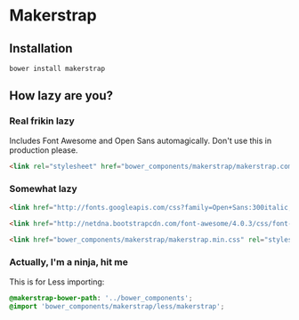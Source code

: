# Makerstrap

## Installation

```
bower install makerstrap
```

## How lazy are you?

### Real frikin lazy

Includes Font Awesome and Open Sans automagically. Don't use this in production please.

```html
<link rel="stylesheet" href="bower_components/makerstrap/makerstrap.complete.min.css">
```

### Somewhat lazy

```html
<link href="http://fonts.googleapis.com/css?family=Open+Sans:300italic,400italic,700italic,400,300,700" rel="stylesheet">

<link href="http://netdna.bootstrapcdn.com/font-awesome/4.0.3/css/font-awesome.css" rel="stylesheet">

<link href="bower_components/makerstrap/makerstrap.min.css" rel="stylesheet">
```

### Actually, I'm a ninja, hit me

This is for Less importing:

```css
@makerstrap-bower-path: '../bower_components';
@import 'bower_components/makerstrap/less/makerstrap';

```


